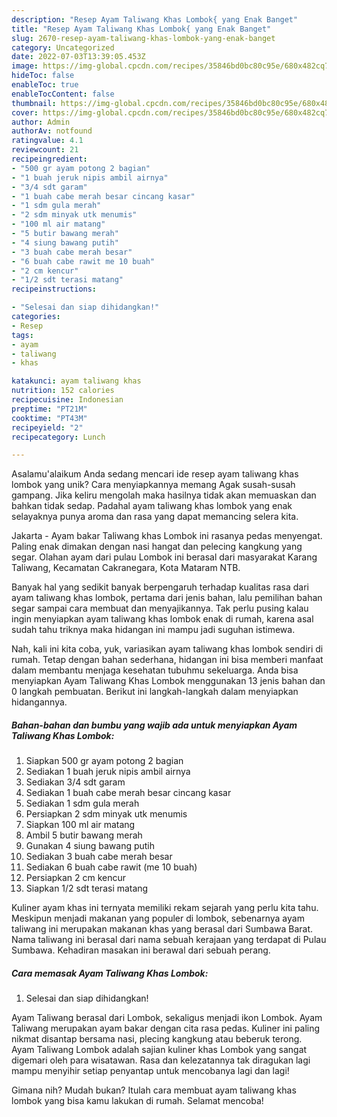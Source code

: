 ```yaml
---
description: "Resep Ayam Taliwang Khas Lombok{ yang Enak Banget"
title: "Resep Ayam Taliwang Khas Lombok{ yang Enak Banget"
slug: 2670-resep-ayam-taliwang-khas-lombok-yang-enak-banget
category: Uncategorized
date: 2022-07-03T13:39:05.453Z
image: https://img-global.cpcdn.com/recipes/35846bd0bc80c95e/680x482cq70/ayam-taliwang-khas-lombok-foto-resep-utama.jpg
hideToc: false
enableToc: true
enableTocContent: false
thumbnail: https://img-global.cpcdn.com/recipes/35846bd0bc80c95e/680x482cq70/ayam-taliwang-khas-lombok-foto-resep-utama.jpg
cover: https://img-global.cpcdn.com/recipes/35846bd0bc80c95e/680x482cq70/ayam-taliwang-khas-lombok-foto-resep-utama.jpg
author: Admin
authorAv: notfound
ratingvalue: 4.1
reviewcount: 21
recipeingredient:
- "500 gr ayam potong 2 bagian"
- "1 buah jeruk nipis ambil airnya"
- "3/4 sdt garam"
- "1 buah cabe merah besar cincang kasar"
- "1 sdm gula merah"
- "2 sdm minyak utk menumis"
- "100 ml air matang"
- "5 butir bawang merah"
- "4 siung bawang putih"
- "3 buah cabe merah besar"
- "6 buah cabe rawit me 10 buah"
- "2 cm kencur"
- "1/2 sdt terasi matang"
recipeinstructions:

- "Selesai dan siap dihidangkan!"
categories:
- Resep
tags:
- ayam
- taliwang
- khas

katakunci: ayam taliwang khas 
nutrition: 152 calories
recipecuisine: Indonesian
preptime: "PT21M"
cooktime: "PT43M"
recipeyield: "2"
recipecategory: Lunch

---
```



Asalamu'alaikum Anda sedang mencari ide resep ayam taliwang khas lombok yang unik? Cara menyiapkannya memang Agak susah-susah gampang. Jika keliru mengolah maka hasilnya tidak akan memuaskan dan bahkan tidak sedap. Padahal ayam taliwang khas lombok yang enak selayaknya punya aroma dan rasa yang dapat memancing selera kita.


Jakarta - Ayam bakar Taliwang khas Lombok ini rasanya pedas menyengat. Paling enak dimakan dengan nasi hangat dan pelecing kangkung yang segar. Olahan ayam dari pulau Lombok ini berasal dari masyarakat Karang Taliwang, Kecamatan Cakranegara, Kota Mataram NTB.

Banyak hal yang sedikit banyak berpengaruh terhadap kualitas rasa dari ayam taliwang khas lombok, pertama dari jenis bahan, lalu pemilihan bahan segar sampai cara membuat dan menyajikannya. Tak perlu pusing kalau ingin menyiapkan ayam taliwang khas lombok enak di rumah, karena asal sudah tahu triknya maka hidangan ini mampu jadi suguhan istimewa.


Nah, kali ini kita coba, yuk, variasikan ayam taliwang khas lombok sendiri di rumah. Tetap dengan bahan sederhana, hidangan ini bisa memberi manfaat dalam membantu menjaga kesehatan tubuhmu sekeluarga. Anda bisa menyiapkan Ayam Taliwang Khas Lombok menggunakan 13 jenis bahan dan 0 langkah pembuatan. Berikut ini langkah-langkah dalam menyiapkan hidangannya.

<!--inarticleads1-->

##### Bahan-bahan dan bumbu yang wajib ada untuk menyiapkan Ayam Taliwang Khas Lombok:

1. Siapkan 500 gr ayam potong 2 bagian
1. Sediakan 1 buah jeruk nipis ambil airnya
1. Sediakan 3/4 sdt garam
1. Sediakan 1 buah cabe merah besar cincang kasar
1. Sediakan 1 sdm gula merah
1. Persiapkan 2 sdm minyak utk menumis
1. Siapkan 100 ml air matang
1. Ambil 5 butir bawang merah
1. Gunakan 4 siung bawang putih
1. Sediakan 3 buah cabe merah besar
1. Sediakan 6 buah cabe rawit (me 10 buah)
1. Persiapkan 2 cm kencur
1. Siapkan 1/2 sdt terasi matang


Kuliner ayam khas ini ternyata memiliki rekam sejarah yang perlu kita tahu. Meskipun menjadi makanan yang populer di lombok, sebenarnya ayam taliwang ini merupakan makanan khas yang berasal dari Sumbawa Barat. Nama taliwang ini berasal dari nama sebuah kerajaan yang terdapat di Pulau Sumbawa. Kehadiran masakan ini berawal dari sebuah perang. 

<!--inarticleads2-->

##### Cara memasak Ayam Taliwang Khas Lombok:


1. Selesai dan siap dihidangkan!

Ayam Taliwang berasal dari Lombok, sekaligus menjadi ikon Lombok. Ayam Taliwang merupakan ayam bakar dengan cita rasa pedas. Kuliner ini paling nikmat disantap bersama nasi, plecing kangkung atau beberuk terong. Ayam Taliwang Lombok adalah sajian kuliner khas Lombok yang sangat digemari oleh para wisatawan. Rasa dan kelezatannya tak diragukan lagi mampu menyihir setiap penyantap untuk mencobanya lagi dan lagi! 

Gimana nih? Mudah bukan? Itulah cara membuat ayam taliwang khas lombok yang bisa kamu lakukan di rumah. Selamat mencoba!
